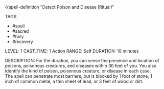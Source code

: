 {{spell-definition "Detect Poison and Disease (Ritual)"

TAGS:
- #spell
- #sacred
- #holy
- #recovery

LEVEL: 1
CAST_TIME: 1 Action
RANGE: Self
DURATION: 10 minutes

DESCRIPTION:
For the duration, you can sense the presence and location of poisons, poisonous creatures, and diseases within 30 feet of you. You also identify the kind of poison, poisonous creature, or disease in each case. The spell can penetrate most barriers, but is blocked by 1 foot of stone, 1 inch of common metal, a thin sheet of lead, or 3 feet of wood or dirt.
